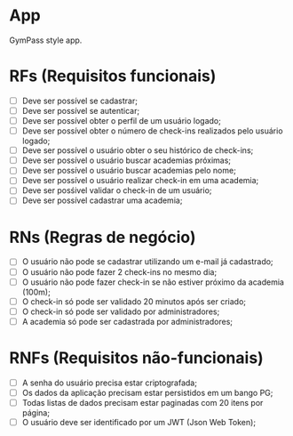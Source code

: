 # App

GymPass style app.

# RFs (Requisitos funcionais)

- [ ] Deve ser possível se cadastrar;
- [ ] Deve ser possível se autenticar;
- [ ] Deve ser possível obter o perfil de um usuário logado;
- [ ] Deve ser possível obter o número de check-ins realizados pelo usuário logado;
- [ ] Deve ser possível o usuário obter o seu histórico de check-ins;
- [ ] Deve ser possível o usuário buscar academias próximas;
- [ ] Deve ser possível o usuário buscar academias pelo nome;
- [ ] Deve ser possível o usuário realizar check-in em uma academia;
- [ ] Deve ser posśivel validar o check-in de um usuário;
- [ ] Deve ser possível cadastrar uma academia;

# RNs (Regras de negócio)

- [ ] O usuário não pode se cadastrar utilizando um e-mail já cadastrado;
- [ ] O usuário não pode fazer 2 check-ins no mesmo dia;
- [ ] O usuário não pode fazer check-in se não estiver próximo da academia (100m);
- [ ] O check-in só pode ser validado 20 minutos após ser criado;
- [ ] O check-in só pode ser validado por administradores;
- [ ] A academia só pode ser cadastrada por administradores;

# RNFs (Requisitos não-funcionais)

- [ ] A senha do usuário precisa estar criptografada;
- [ ] Os dados da aplicação precisam estar persistidos em um bango PG;
- [ ] Todas listas de dados precisam estar paginadas com 20 itens por página;
- [ ] O usuário deve ser identificado por um JWT (Json Web Token);